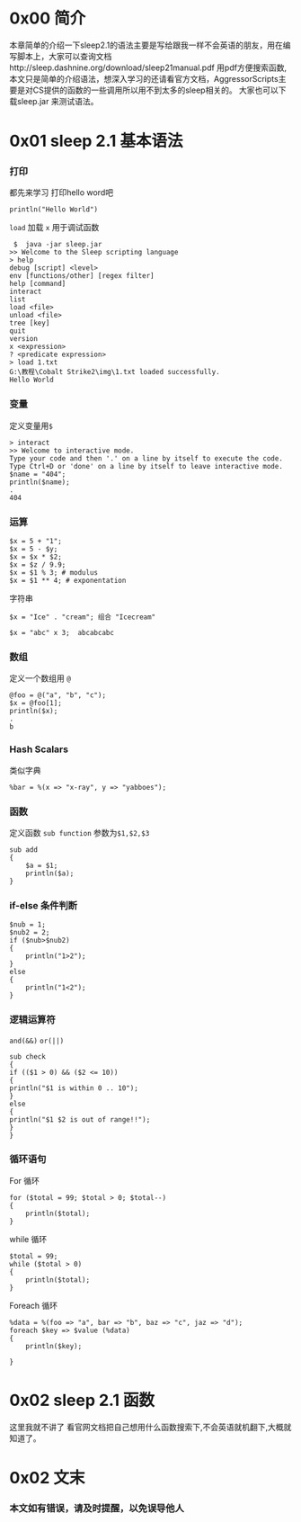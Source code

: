 # 0x00 简介

本章简单的介绍一下sleep2.1的语法主要是写给跟我一样不会英语的朋友，用在编写脚本上，大家可以查询文档http://sleep.dashnine.org/download/sleep21manual.pdf 
用pdf方便搜索函数,本文只是简单的介绍语法，想深入学习的还请看官方文档，AggressorScripts主要是对CS提供的函数的一些调用所以用不到太多的sleep相关的。
大家也可以下载sleep.jar 来测试语法。


# 0x01 sleep 2.1 基本语法


### 打印

都先来学习 打印hello word吧 

```
println("Hello World")

```

`load` 加载 `x` 用于调试函数

```
 $  java -jar sleep.jar
>> Welcome to the Sleep scripting language
> help
debug [script] <level>
env [functions/other] [regex filter]
help [command]
interact
list
load <file>
unload <file>
tree [key]
quit
version
x <expression>
? <predicate expression>
> load 1.txt
G:\教程\Cobalt Strike2\img\1.txt loaded successfully.
Hello World
```


### 变量

定义变量用`$`  

```
> interact
>> Welcome to interactive mode.
Type your code and then '.' on a line by itself to execute the code.
Type Ctrl+D or 'done' on a line by itself to leave interactive mode.
$name = "404";
println($name);
.
404
```


### 运算

```
$x = 5 + "1";
$x = 5 - $y;
$x = $x * $2;
$x = $z / 9.9;
$x = $1 % 3; # modulus
$x = $1 ** 4; # exponentation
```

字符串

```
$x = "Ice" . "cream"; 组合 "Icecream"

$x = "abc" x 3;  abcabcabc

```


### 数组

定义一个数组用 `@`

```
@foo = @("a", "b", "c");                                          
$x = @foo[1];                                                     
println($x);                                                      
.                                                                 
b                                                                 

```

### Hash Scalars

类似字典

```
%bar = %(x => "x-ray", y => "yabboes");

```


### 函数

定义函数 `sub function` 参数为`$1,$2,$3`

```
sub add
{
    $a = $1;
    println($a);
}

```

### if-else 条件判断

```
$nub = 1;
$nub2 = 2;
if ($nub>$nub2)
{
    println("1>2");
}
else
{
    println("1<2");
}
```

### 逻辑运算符

`and(&&)` `or(||)`

```
sub check
{
if (($1 > 0) && ($2 <= 10))
{
println("$1 is within 0 .. 10");
}
else
{
println("$1 $2 is out of range!!");
}
}

```

### 循环语句

For 循环

```
for ($total = 99; $total > 0; $total--)
{
    println($total);
}

```

while 循环

```
$total = 99;
while ($total > 0)
{
    println($total);
}

```

Foreach 循环

```
%data = %(foo => "a", bar => "b", baz => "c", jaz => "d");
foreach $key => $value (%data)
{
    println($key);

}

```


# 0x02 sleep 2.1 函数

这里我就不讲了 看官网文档把自己想用什么函数搜索下,不会英语就机翻下,大概就知道了。


# 0x02 文末


### 本文如有错误，请及时提醒，以免误导他人